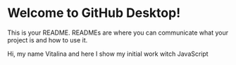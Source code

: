 # Welcome to GitHub Desktop!

This is your README. READMEs are where you can communicate what your project is and how to use it.


Hi, my name Vitalina and here I show my initial work witch JavaScript